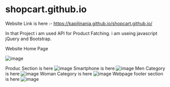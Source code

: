 # shopcart.github.io
Website Link is here :- https://kapilinania.github.io/shopcart.github.io/


In that Project  i am used API for Product Fatching. i am useing javascript jQuery and Bootstrap.

Website Home Page 

![image](https://user-images.githubusercontent.com/67285213/220567835-8b39f5c9-8ed7-4c44-b763-c8bd7ff2607a.png)

Produc Section is here
![image](https://user-images.githubusercontent.com/67285213/220568073-b9a4e139-8a75-49da-ad00-7f709d9d24e7.png)
Smartphone is here 
![image](https://user-images.githubusercontent.com/67285213/220568163-74c4d82b-12b9-4c58-8fdb-416883a5bcce.png)
Men Category is here
![image](https://user-images.githubusercontent.com/67285213/220568280-38fb1fdf-03c8-4a07-b8b6-3231c9b32c6e.png)
Woman Category is here
![image](https://user-images.githubusercontent.com/67285213/220568409-c5b992ec-f243-4dc4-8663-c3acbfef5e80.png)
Webpage footer section is here
![image](https://user-images.githubusercontent.com/67285213/220568516-c8cc4cde-acb0-413a-b530-6d7ea0eb7f39.png)


